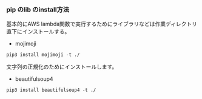 ### pip のlib のinstall方法
基本的にAWS lambda関数で実行するためにライブラリなどは作業ディレクトリ直下にインストールする。 
* mojimoji
```
pip3 install mojimoji -t ./
```
文字列の正規化のためにインストールします。  
* beautifulsoup4
```
pip3 install beautifulsoup4 -t ./
```
